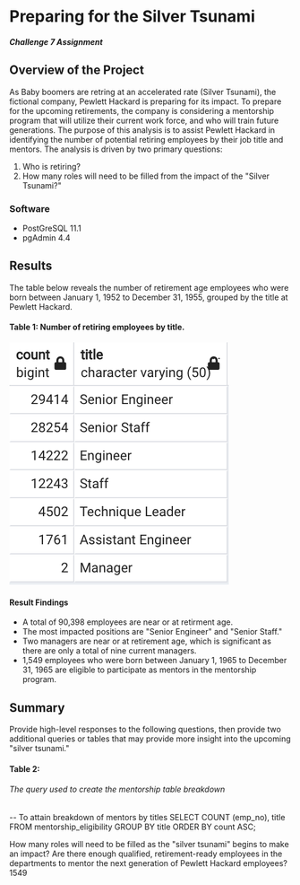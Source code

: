 # Preparing for the Silver Tsunami
##### Challenge 7 Assignment

## Overview of the Project
As Baby boomers are retring at an accelerated rate (Silver Tsunami), the fictional company, Pewlett Hackard is preparing for its impact. To prepare for the upcoming retirements, the company is considering a mentorship program that will utilize their current work force, and who will train future generations. The purpose of this analysis is to assist Pewlett Hackard in identifying the number of potential retiring employees by their job title and mentors. The analysis is driven by two primary questions: 
1) Who is retiring?
2) How many roles will need to be filled from the impact of the "Silver Tsunami?" 

### Software 
- PostGreSQL 11.1
- pgAdmin 4.4

## Results
The table below reveals the number of retirement age employees who were born between January 1, 1952 to December 31, 1955, grouped by the title at Pewlett Hackard.

#### Table 1: Number of retiring employees by title.
![Fig1](https://github.com/retroxsky06/Pewlett-Hackard-Analysis/blob/main/Images/Mentor_title_breakdown.png)

#### Result Findings
- A total of 90,398 employees are near or at retirment age.
- The most impacted positions are "Senior Engineer" and "Senior Staff."
- Two managers are near or at retirement age, which is significant as there are only a total of nine current managers.
- 1,549 employees who were born between January 1, 1965 to December 31, 1965 are eligible to participate as mentors in the mentorship program. 


## Summary
Provide high-level responses to the following questions, then provide two additional queries or tables that may provide more insight into the upcoming "silver tsunami."


#### Table 2:


###### The query used to create the mentorship table breakdown
-- To attain breakdown of mentors by titles
SELECT COUNT (emp_no), title
FROM mentorship_eligibility
GROUP BY title
ORDER BY count ASC;


How many roles will need to be filled as the "silver tsunami" begins to make an impact?
Are there enough qualified, retirement-ready employees in the departments to mentor the next generation of Pewlett Hackard employees? 1549
